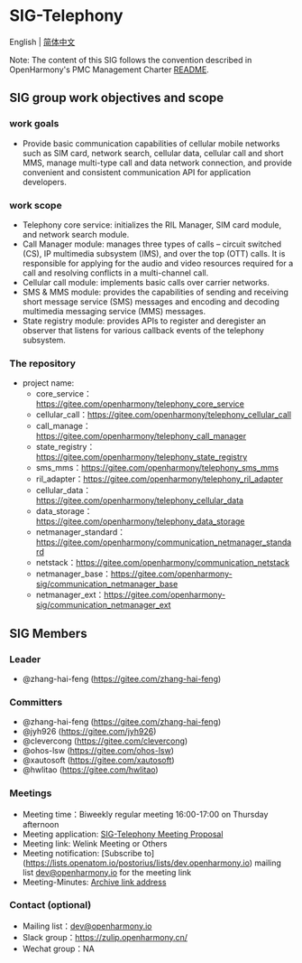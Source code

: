 # SIG-Telephony
English | [简体中文](./sig_telephony_cn.md)

Note: The content of this SIG follows the convention described in OpenHarmony's PMC Management Charter [README](/zh/pmc.md).

## SIG group work objectives and scope

### work goals
- Provide basic communication capabilities of cellular mobile networks such as SIM card, network search, cellular data, cellular call and short MMS, manage multi-type call and data network connection, and provide convenient and consistent communication API for application developers.

### work scope
- Telephony core service: initializes the RIL Manager, SIM card module, and network search module.
- Call Manager module: manages three types of calls – circuit switched (CS), IP multimedia subsystem (IMS), and over the top (OTT) calls. It is responsible for applying for the audio and video resources required for a call and resolving conflicts in a multi-channel call.
- Cellular call module: implements basic calls over carrier networks.
- SMS & MMS module: provides the capabilities of sending and receiving short message service (SMS) messages and encoding and decoding multimedia messaging service (MMS) messages.
- State registry module: provides APIs to register and deregister an observer that listens for various callback events of the telephony subsystem.

### The repository 
- project name:
  - core_service：https://gitee.com/openharmony/telephony_core_service
  - cellular_call：https://gitee.com/openharmony/telephony_cellular_call
  - call_manage：https://gitee.com/openharmony/telephony_call_manager
  - state_registry：https://gitee.com/openharmony/telephony_state_registry
  - sms_mms：https://gitee.com/openharmony/telephony_sms_mms
  - ril_adapter：https://gitee.com/openharmony/telephony_ril_adapter
  - cellular_data：https://gitee.com/openharmony/telephony_cellular_data
  - data_storage：https://gitee.com/openharmony/telephony_data_storage
  - netmanager_standard：https://gitee.com/openharmony/communication_netmanager_standard
  - netstack：https://gitee.com/openharmony/communication_netstack
  - netmanager_base：https://gitee.com/openharmony-sig/communication_netmanager_base
  - netmanager_ext：https://gitee.com/openharmony-sig/communication_netmanager_ext


## SIG Members

### Leader
- @zhang-hai-feng (https://gitee.com/zhang-hai-feng)

### Committers
- @zhang-hai-feng (https://gitee.com/zhang-hai-feng)
- @jyh926 (https://gitee.com/jyh926)
- @clevercong (https://gitee.com/clevercong)
- @ohos-lsw (https://gitee.com/ohos-lsw)
- @xautosoft (https://gitee.com/xautosoft)
- @hwlitao (https://gitee.com/hwlitao)

### Meetings
 - Meeting time：Biweekly regular meeting 16:00-17:00 on Thursday afternoon
 - Meeting application:  [SIG-Telephony Meeting Proposal](https://shimo.im/sheets/wgwGRwc9KCYH6Txv/MODOC)
 - Meeting link: Welink Meeting or Others
 - Meeting notification: [Subscribe to] (https://lists.openatom.io/postorius/lists/dev.openharmony.io) mailing list dev@openharmony.io for the meeting link
 - Meeting-Minutes: [Archive link address](https://gitee.com/openharmony-sig/sig-content)

### Contact (optional)

- Mailing list：dev@openharmony.io
- Slack group：https://zulip.openharmony.cn/
- Wechat group：NA
